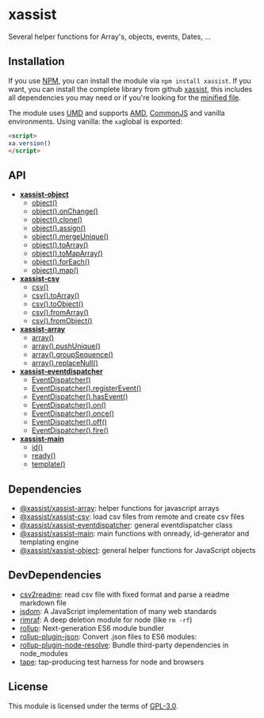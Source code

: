 # xassist
Several helper functions for Array's, objects, events, Dates, ...
## Installation

If you use [NPM](https://www.npmjs.com/), you can install the module via `npm install xassist`.
If you want, you can install the complete library from github [xassist](https://github.com/GregBee2/xassist), this includes all dependencies you may need or if you're looking for the [minified file](https://raw.githubusercontent.com/GregBee2/xassist/master/dist/xAssist.min.js).

The module uses [UMD](https://github.com/umdjs/umd) and supports [AMD](https://github.com/amdjs/amdjs-api/wiki/AMD), [CommonJS](http://wiki.commonjs.org/wiki/CommonJS) and vanilla environments. Using vanilla: the `xa`global is exported:

```html
<script>
xa.version()
</script>
```



## API
- [**xassist-object**](https://github.com/GregBee2/xassist-object)
  - [object()](https://github.com/GregBee2/xassist-object#object)
  - [object().onChange()](https://github.com/GregBee2/xassist-object#objectonchange)
  - [object().clone()](https://github.com/GregBee2/xassist-object#objectclone)
  - [object().assign()](https://github.com/GregBee2/xassist-object#objectassign)
  - [object().mergeUnique()](https://github.com/GregBee2/xassist-object#objectmergeunique)
  - [object().toArray()](https://github.com/GregBee2/xassist-object#objecttoarray)
  - [object().toMapArray()](https://github.com/GregBee2/xassist-object#objecttomaparray)
  - [object().forEach()](https://github.com/GregBee2/xassist-object#objectforeach)
  - [object().map()](https://github.com/GregBee2/xassist-object#objectmap)
- [**xassist-csv**](https://github.com/GregBee2/xassist-csv)
  - [csv()](https://github.com/GregBee2/xassist-csv#csv)
  - [csv().toArray()](https://github.com/GregBee2/xassist-csv#csvtoarray)
  - [csv().toObject()](https://github.com/GregBee2/xassist-csv#csvtoobject)
  - [csv().fromArray()](https://github.com/GregBee2/xassist-csv#csvfromarray)
  - [csv().fromObject()](https://github.com/GregBee2/xassist-csv#csvfromobject)
- [**xassist-array**](https://github.com/GregBee2/xassist-array)
  - [array()](https://github.com/GregBee2/xassist-array#array)
  - [array().pushUnique()](https://github.com/GregBee2/xassist-array#arraypushunique)
  - [array().groupSequence()](https://github.com/GregBee2/xassist-array#arraygroupsequence)
  - [array().replaceNull()](https://github.com/GregBee2/xassist-array#arrayreplacenull)
- [**xassist-eventdispatcher**](https://github.com/GregBee2/xassist-eventdispatcher)
  - [EventDispatcher()](https://github.com/GregBee2/xassist-eventdispatcher#eventdispatcher)
  - [EventDispatcher().registerEvent()](https://github.com/GregBee2/xassist-eventdispatcher#eventdispatcherregisterevent)
  - [EventDispatcher().hasEvent()](https://github.com/GregBee2/xassist-eventdispatcher#eventdispatcherhasevent)
  - [EventDispatcher().on()](https://github.com/GregBee2/xassist-eventdispatcher#eventdispatcheron)
  - [EventDispatcher().once()](https://github.com/GregBee2/xassist-eventdispatcher#eventdispatcheronce)
  - [EventDispatcher().off()](https://github.com/GregBee2/xassist-eventdispatcher#eventdispatcheroff)
  - [EventDispatcher().fire()](https://github.com/GregBee2/xassist-eventdispatcher#eventdispatcherfire)
- [**xassist-main**](https://github.com/GregBee2/xassist-main)
  - [id()](https://github.com/GregBee2/xassist-main#id)
  - [ready()](https://github.com/GregBee2/xassist-main#ready)
  - [template()](https://github.com/GregBee2/xassist-main#template)
## Dependencies
- [@xassist/xassist-array](https://github.com/GregBee2/xassist-array#readme): helper functions for javascript arrays
- [@xassist/xassist-csv](https://github.com/GregBee2/xassist-csv#readme): load csv files from remote and create csv files
- [@xassist/xassist-eventdispatcher](https://github.com/GregBee2/xassist-eventdispatcher#readme): general eventdispatcher class 
- [@xassist/xassist-main](https://github.com/GregBee2/xassist-main#readme): main functions with onready, id-generator and templating engine
- [@xassist/xassist-object](https://github.com/GregBee2/xassist-object#readme): general helper functions for JavaScript objects 
## DevDependencies
- [csv2readme](https://github.com/GregBee2/csv2readme#readme): read csv file with fixed format and parse a readme markdown file
- [jsdom](https://github.com/jsdom/jsdom#readme): A JavaScript implementation of many web standards
- [rimraf](https://github.com/isaacs/rimraf#readme): A deep deletion module for node (like `rm -rf`)
- [rollup](https://github.com/rollup/rollup): Next-generation ES6 module bundler
- [rollup-plugin-json](https://github.com/rollup/rollup-plugin-json#readme): Convert .json files to ES6 modules:
- [rollup-plugin-node-resolve](https://github.com/rollup/rollup-plugin-node-resolve#readme): Bundle third-party dependencies in node_modules
- [tape](https://github.com/substack/tape): tap-producing test harness for node and browsers
## License

This module is licensed under the terms of [GPL-3.0](https://choosealicense.com/licenses/gpl-3.0).
